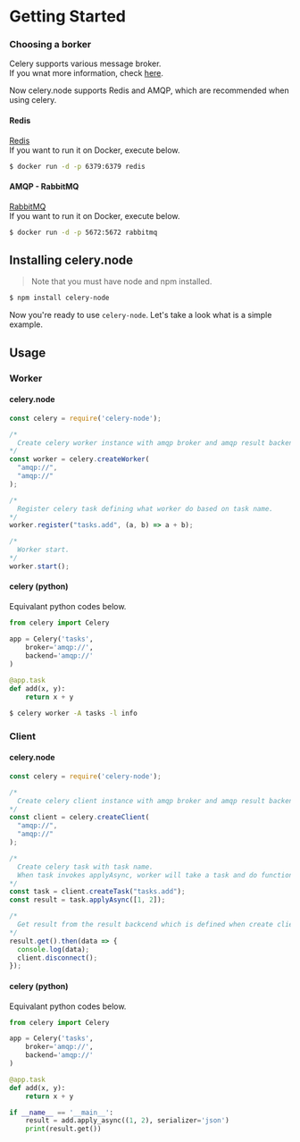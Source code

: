 # Getting Started
### Choosing a borker
Celery supports various message broker.  
If you wnat more information, check [here](https://github.com/celery/kombu#transport-comparison).  

Now celery.node supports Redis and AMQP, which are recommended when using celery.

#### Redis
[Redis](https://redis.io/)  
If you want to run it on Docker, execute below.
```bash
$ docker run -d -p 6379:6379 redis
```

#### AMQP - RabbitMQ
[RabbitMQ](https://www.rabbitmq.com/)  
If you want to run it on Docker, execute below.
```bash
$ docker run -d -p 5672:5672 rabbitmq
```

## Installing celery.node
> Note that you must have node and npm installed.

```bash
$ npm install celery-node
```
Now you're ready to use `celery-node`.
Let's take a look what is a simple example.

## Usage
### Worker
#### celery.node
```javascript
const celery = require('celery-node');

/*
  Create celery worker instance with amqp broker and amqp result backend.
*/
const worker = celery.createWorker(
  "amqp://",
  "amqp://"
);

/*
  Register celery task defining what worker do based on task name. 
*/
worker.register("tasks.add", (a, b) => a + b);

/*
  Worker start.
*/
worker.start();
```
#### celery (python)
Equivalant python codes below.
```python
from celery import Celery

app = Celery('tasks',
    broker='amqp://',
    backend='amqp://'
)
  
@app.task
def add(x, y):
    return x + y
```
```bash
$ celery worker -A tasks -l info
```
### Client
#### celery.node
```javascript
const celery = require('celery-node');

/*
  Create celery client instance with amqp broker and amqp result backend.
*/
const client = celery.createClient(
  "amqp://",
  "amqp://"
);

/*
  Create celery task with task name. 
  When task invokes applyAsync, worker will take a task and do function based on task name.
*/
const task = client.createTask("tasks.add");
const result = task.applyAsync([1, 2]);

/*
  Get result from the result backcend which is defined when create client.
*/
result.get().then(data => {
  console.log(data);
  client.disconnect();
});
```
#### celery (python)
Equivalant python codes below.
```python
from celery import Celery

app = Celery('tasks',
    broker='amqp://',
    backend='amqp://'
)

@app.task
def add(x, y):
    return x + y

if __name__ == '__main__':
    result = add.apply_async((1, 2), serializer='json')
    print(result.get())
```